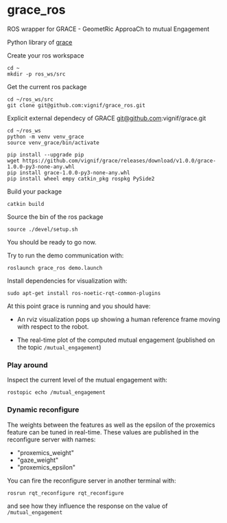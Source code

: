 # grace_ros
ROS wrapper for GRACE - GeometRic ApproaCh to mutual Engagement

Python library of [grace](https://github.com/vignif/grace)

Create your ros workspace
```
cd ~
mkdir -p ros_ws/src
```

Get the current ros package
```
cd ~/ros_ws/src
git clone git@github.com:vignif/grace_ros.git
```

Explicit external dependecy of GRACE
git@github.com:vignif/grace.git


```
cd ~/ros_ws
python -m venv venv_grace
source venv_grace/bin/activate
```

```
pip install --upgrade pip
wget https://github.com/vignif/grace/releases/download/v1.0.0/grace-1.0.0-py3-none-any.whl
pip install grace-1.0.0-py3-none-any.whl
pip install wheel empy catkin_pkg rospkg PySide2
```

Build your package

```
catkin build
```

Source the bin of the ros package

```
source ./devel/setup.sh
```

You should be ready to go now.

Try to run the demo communication with:

```
roslaunch grace_ros demo.launch
```

Install dependencies for visualization with:

```
sudo apt-get install ros-noetic-rqt-common-plugins
```

At this point grace is running and you should have:

- An rviz visualization pops up showing a human reference frame moving with respect to the robot.

- The real-time plot of the computed mutual engagement (published on the topic `/mutual_engagement`) 


### Play around

Inspect the current level of the mutual engagement with:
```
rostopic echo /mutual_engagement
```

### Dynamic reconfigure

The weights between the features as well as the epsilon of the proxemics feature can be tuned in real-time.
These values are published in the reconfigure server with names:

- "proxemics_weight"
- "gaze_weight"
- "proxemics_epsilon"

You can fire the reconfigure server in another terminal with:

```
rosrun rqt_reconfigure rqt_reconfigure 
```

and see how they influence the response on the value of `/mutual_engagement`